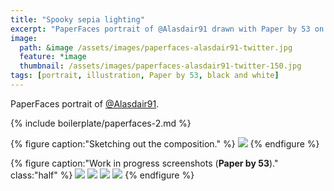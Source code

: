```yaml
---
title: "Spooky sepia lighting"
excerpt: "PaperFaces portrait of @Alasdair91 drawn with Paper by 53 on an iPad."
image: 
  path: &image /assets/images/paperfaces-alasdair91-twitter.jpg 
  feature: *image
  thumbnail: /assets/images/paperfaces-alasdair91-twitter-150.jpg
tags: [portrait, illustration, Paper by 53, black and white]
---
```


PaperFaces portrait of [@Alasdair91](https://twitter.com/alasdair91).

{% include boilerplate/paperfaces-2.md %}

{% figure caption:"Sketching out the composition." %}
[![](/assets/images/paperfaces-alasdair91-process-1-750.jpg)](/assets/images/paperfaces-alasdair91-process-1-lg.jpg)
{% endfigure %}

{% figure caption:"Work in progress screenshots (**Paper by 53**)." class:"half" %}
[![](/assets/images/paperfaces-alasdair91-process-2-600.jpg)](/assets/images/paperfaces-alasdair91-process-2-lg.jpg)
[![](/assets/images/paperfaces-alasdair91-process-2-600.jpg)](/assets/images/paperfaces-alasdair91-process-2-lg.jpg)
[![](/assets/images/paperfaces-alasdair91-process-2-600.jpg)](/assets/images/paperfaces-alasdair91-process-2-lg.jpg)
[![](/assets/images/paperfaces-alasdair91-process-2-600.jpg)](/assets/images/paperfaces-alasdair91-process-2-lg.jpg)
{% endfigure %}
